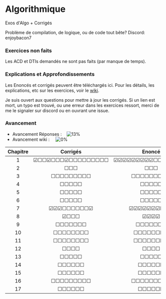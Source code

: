 # Algorithmique
Exos d'Algo + Corrigés

Problème de compilation, de logique, ou de code tout bête?
Discord: enjoybacon7

### Exercices non faits

Les ACD et DTIs demandés ne sont pas faits (par manque de temps).

### Explications et Approfondissements

Les Enoncés et corrigés peuvent être téléchargés ici. Pour les détails, les explications, etc sur les exercices, voir le [wiki](https://github.com/EnjoyBacon7/Algorithmique/wiki/Algorithmique).

Je suis ouvert aux questions pour mettre à jour les corrigés. Si un lien est mort, un typo est trouvé, ou une erreur dans les exercices ressort, merci de me le signaler sur discord ou en ouvrant une issue.

### Avancement

- Avancement Réponses : &nbsp;&nbsp; ![13%](https://progress-bar.dev/13)
- Avancement wiki : &nbsp;&nbsp;&nbsp; ![0%](https://progress-bar.dev/06)
<!-- 31/234 -->
<!-- 0/234 -->

<center>

| Chapitre | Corrigés | Enoncé | Commentaires| Wiki |
|:--------:|:--------:|:------:|:-----------:|:----:|
| 1 | &#9745;&#9744;&#9744;&#9745;&#9744;&#9744;&#9744;&#9745;&#9744;&#9744;&#9744;&#9744;&#9744;&#9744;&#9744;&#9744;&#9744; | &#9745;&#9745;&#9745;&#9745;&#9745;&#9745;&#9745;&#9745;&#9745;&#9744;&#9744;&#9744;&#9744;&#9744;&#9744;&#9744;&#9744; | &#9744;&#9744;&#9744;&#9744;&#9744;&#9744;&#9744;&#9744;&#9744;&#9744;&#9744;&#9744;&#9744;&#9744;&#9744;&#9744;&#9744; | &#9744;&#9744;&#9744;&#9744;&#9744;&#9744;&#9744;&#9744;&#9744;&#9744;&#9744;&#9744;&#9744;&#9744;&#9744;&#9744;&#9744; |
| 2 | &#9744;&#9744;&#9744; | &#9744;&#9744;&#9744; | &#9744;&#9744;&#9744; | &#9744;&#9744;&#9744; |
| 3 | &#9744;&#9744;&#9744;&#9744;&#9744;&#9744;&#9744;&#9744;&#9744; | &#9744;&#9744;&#9744;&#9744;&#9744;&#9744;&#9744;&#9744;&#9744; | &#9744;&#9744;&#9744;&#9744;&#9744;&#9744;&#9744;&#9744;&#9744; | &#9744;&#9744;&#9744;&#9744;&#9744;&#9744;&#9744;&#9744;&#9744; |
| 4 | &#9744;&#9744;&#9744;&#9744;&#9744; | &#9744;&#9744;&#9744;&#9744;&#9744; | &#9744;&#9744;&#9744;&#9744;&#9744; | &#9744;&#9744;&#9744;&#9744;&#9744; |
| 5 | &#9744;&#9744;&#9744;&#9744;&#9744; | &#9744;&#9744;&#9744;&#9744;&#9744; | &#9744;&#9744;&#9744;&#9744;&#9744; | &#9744;&#9744;&#9744;&#9744;&#9744; |
| 6 | &#9744;&#9744;&#9744;&#9744;&#9744; | &#9744;&#9744;&#9744;&#9744;&#9744; | &#9744;&#9744;&#9744;&#9744;&#9744; | &#9744;&#9744;&#9744;&#9744;&#9744; |
| 7 | &#9745;&#9745;&#9745;&#9744;&#9744;&#9744;&#9744;&#9744;&#9744;&#9745; | &#9745;&#9745;&#9745;&#9745;&#9745;&#9745;&#9745;&#9745;&#9745;&#9745; | &#9744;&#9744;&#9744;&#9744;&#9744;&#9744;&#9744;&#9744;&#9744;&#9744; | &#9744;&#9744;&#9744;&#9744;&#9744;&#9744;&#9744;&#9744;&#9744;&#9744; |
| 8 | &#9745;&#9744;&#9744;&#9744; | &#9745;&#9745;&#9745;&#9745; | &#9744;&#9744;&#9744;&#9744; | &#9744;&#9744;&#9744;&#9744; |
| 9 | &#9744;&#9744;&#9744;&#9744;&#9744;&#9744;&#9744; | &#9744;&#9744;&#9744;&#9744;&#9744;&#9744;&#9744; | &#9744;&#9744;&#9744;&#9744;&#9744;&#9744;&#9744; | &#9744;&#9744;&#9744;&#9744;&#9744;&#9744;&#9744; |
| 10 | &#9744;&#9744;&#9744;&#9744;&#9744;&#9744;&#9744;&#9744; | &#9744;&#9744;&#9744;&#9744;&#9744;&#9744;&#9744;&#9744; | &#9744;&#9744;&#9744;&#9744;&#9744;&#9744;&#9744;&#9744; | &#9744;&#9744;&#9744;&#9744;&#9744;&#9744;&#9744;&#9744; |
| 11 | &#9744;&#9744;&#9744;&#9744;&#9744;&#9744;&#9744;&#9744; | &#9744;&#9744;&#9744;&#9744;&#9744;&#9744;&#9744;&#9744; | &#9744;&#9744;&#9744;&#9744;&#9744;&#9744;&#9744;&#9744; | &#9744;&#9744;&#9744;&#9744;&#9744;&#9744;&#9744;&#9744; |
| 12 | &#9744;&#9744;&#9744;&#9744; | &#9744;&#9744;&#9744;&#9744; | &#9744;&#9744;&#9744;&#9744; | &#9744;&#9744;&#9744;&#9744; |
| 13 | &#9744;&#9744;&#9744;&#9744;&#9744; | &#9744;&#9744;&#9744;&#9744;&#9744; | &#9744;&#9744;&#9744;&#9744;&#9744; | &#9744;&#9744;&#9744;&#9744;&#9744; |
| 14 | &#9744;&#9744;&#9744;&#9744;&#9744;&#9744; | &#9744;&#9744;&#9744;&#9744;&#9744;&#9744; | &#9744;&#9744;&#9744;&#9744;&#9744;&#9744; | &#9744;&#9744;&#9744;&#9744;&#9744;&#9744; |
| 15 | &#9744;&#9744;&#9744;&#9744;&#9744;&#9744; | &#9744;&#9744;&#9744;&#9744;&#9744;&#9744; | &#9744;&#9744;&#9744;&#9744;&#9744;&#9744; | &#9744;&#9744;&#9744;&#9744;&#9744;&#9744; |
| 16 | &#9744;&#9744;&#9744;&#9744;&#9744;&#9744;&#9744;&#9744;&#9744; | &#9744;&#9744;&#9744;&#9744;&#9744;&#9744;&#9744;&#9744;&#9744; | &#9744;&#9744;&#9744;&#9744;&#9744;&#9744;&#9744;&#9744;&#9744; | &#9744;&#9744;&#9744;&#9744;&#9744;&#9744;&#9744;&#9744;&#9744; |
| 17 | &#9744;&#9744;&#9744;&#9744;&#9744;&#9744; | &#9744;&#9744;&#9744;&#9744;&#9744;&#9744; | &#9744;&#9744;&#9744;&#9744;&#9744;&#9744; | &#9744;&#9744;&#9744;&#9744;&#9744;&#9744; |


</center>


<!-- Need to review all exercices for pngs and pdfs -->